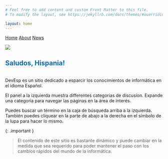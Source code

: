 ```yaml
---
# Feel free to add content and custom Front Matter to this file.
# To modify the layout, see https://jekyllrb.com/docs/themes/#overriding-theme-defaults

layout: home
---
```


[comment]: # (Adds topnav bar above the main image)
<div class="topnav">
 <a class="active" href="../index">Home</a>
 <a href="../about">About</a>
 <a href="../news">News</a>   
</div> 

![](../../assets/images/devesp_logo.png)


<h2><font color="#0369a3"> Saludos, Hispania! </font></h2>
<br>
DevEsp es un sitio dedicado a esparcir los conocimientos de informática en el idioma Español.

El panel a la izquierda muestra differentes categorias de discusíon.
Expande una categoria para navegar las páginas en la área de interés.

Puedes buscar un término en la caja de búsqueda arriba a la izquierda. También puedes cliquear en la parte de abajo a la derecha en el símbolo de la lupa para hacer lo mismo.

{: .important }
> El contenido de este sitio es bastante dinámico y puede cambiar en la medida que sea requerido para poder mantener el paso con los cambios rápidos del mundo de la informática.
